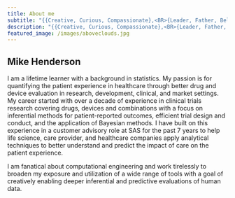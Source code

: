 ```yaml
---
title: About me
subtitle: "{{Creative, Curious, Compassionate},<BR>{Leader, Father, Believer},<BR>{Coder, Data Gentleman, Swell Bayesian}}"
description: "{{Creative, Curious, Compassionate},<BR>{Leader, Father, Believer},<BR>{Coder, Data Gentleman, Swell Bayesian}}"
featured_image: /images/aboveclouds.jpg
---
```


## Mike Henderson

I am a lifetime learner with a background in statistics. My passion is for quantifying the patient experience in healthcare through better drug and device evaluation in research, development, clinical, and market settings. My career started with over a decade of experience in clinical trials research covering drugs, devices and combinations with a focus on inferential methods for patient-reported outcomes, efficient trial design and conduct, and the application of Bayesian methods. I have built on this experience in a customer advisory role at SAS for the past 7 years to help life science, care provider, and healthcare companies apply analytical techniques to better understand and predict the impact of care on the patient experience.

I am fanatical about computational engineering and work tirelessly to broaden my exposure and utilization of a wide range of tools with a goal of creatively enabling deeper inferential and predictive evaluations of human data.
